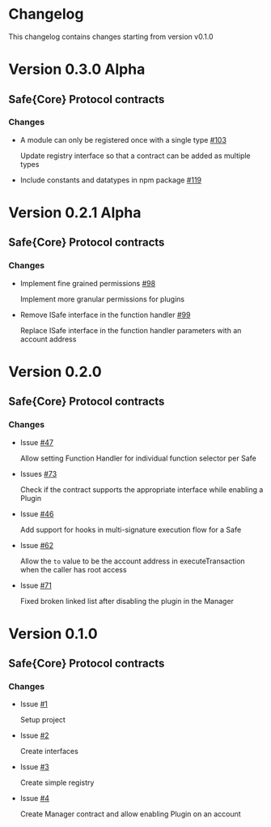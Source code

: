 # Changelog

This changelog contains changes starting from version v0.1.0

# Version 0.3.0 Alpha

## Safe{Core} Protocol contracts

### Changes

- A module can only be registered once with a single type [#103](https://github.com/safe-global/safe-core-protocol/issues/103)

  Update registry interface so that a contract can be added as multiple types

- Include constants and datatypes in npm package [#119](https://github.com/safe-global/safe-core-protocol/pull/119/files)

# Version 0.2.1 Alpha

## Safe{Core} Protocol contracts

### Changes

- Implement fine grained permissions [#98](https://github.com/safe-global/safe-core-protocol/pull/98)

  Implement more granular permissions for plugins

- Remove ISafe interface in the function handler [#99](https://github.com/safe-global/safe-core-protocol/pull/99)

  Replace ISafe interface in the function handler parameters with an account address

# Version 0.2.0

## Safe{Core} Protocol contracts

### Changes

- Issue [#47](https://github.com/safe-global/safe-core-protocol/issues/47)

    Allow setting Function Handler for individual function selector per Safe

- Issues [#73](https://github.com/safe-global/safe-core-protocol/issues/73)

    Check if the contract supports the appropriate interface while enabling a Plugin

- Issue [#46](https://github.com/safe-global/safe-core-protocol/issues/46)

    Add support for hooks in multi-signature execution flow for a Safe

- Issue [#62](https://github.com/safe-global/safe-core-protocol/issues/62)

    Allow the `to` value to be the account address in executeTransaction when the caller has root access

- Issue [#71](https://github.com/safe-global/safe-core-protocol/issues/71)

    Fixed broken linked list after disabling the plugin in the Manager

# Version 0.1.0

## Safe{Core} Protocol contracts

### Changes

- Issue [#1](https://github.com/safe-global/safe-core-protocol/issues/1)

    Setup project

- Issue [#2](https://github.com/safe-global/safe-core-protocol/issues/2)

    Create interfaces

- Issue [#3](https://github.com/safe-global/safe-core-protocol/issues/3)

    Create simple registry

- Issue [#4](https://github.com/safe-global/safe-core-protocol/issues/4)

    Create Manager contract and allow enabling Plugin on an account
